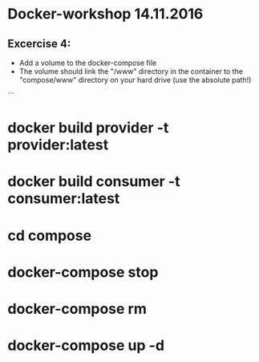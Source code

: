 # Docker-workshop 14.11.2016

## Excercise 4:

 - Add a volume to the docker-compose file
 - The volume should link the "/www" directory in the container to the "compose/www" directory on your hard drive (use the absolute path!)

´´´
# docker build provider -t provider:latest
# docker build consumer -t consumer:latest
# cd compose
# docker-compose stop
# docker-compose rm
# docker-compose up -d
```

